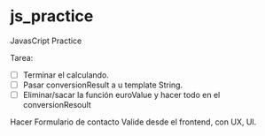 # js_practice

JavasCript Practice

Tarea:

- [ ] Terminar el calculando.
- [ ] Pasar conversionResult a u template String.
- [ ] Eliminar/sacar la función euroValue y hacer todo en el conversionResoult

Hacer Formulario de contacto
Valide desde el frontend, con UX, UI.

